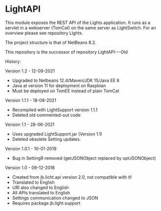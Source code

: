 # LightAPI

This module exposes the REST API of the Lights application. It runs as a servlet in a webserver (TomCat) on the same server as LightSwitch.
For an overview please see repository Lights.

The project structure is that of NetBeans 8.2.

This repository is the successor of repository LightAPI---Old

History:

Version 1.2 - 12-09-2021
 - Upgraded to Netbeans 12.4/Maven/JDK 15/Java EE 8
 - Java at version 11 for deployment on Raspbian
 - Must be deployed on TomEE instead of plain TomCat

Version 1.1.1 - 18-08-2021
 - Recompiled with LightSupport version 1.1.1
 - Deleted old commented-out code

Version 1.1 - 28-06-2021
 - Uses upgraded LightSupport.jar (Version 1.1)
 - Deleted obsolete Setting updates. 

Version 1.0.1 - 10-01-2019
 - Bug in SettingR removed (getJSONObject replaced by optJSONObject)

Version 1.0 - 09-12-2018
 - Created from jb.licht.api version 2.0, not compatible with it!
 - Translated to English
 - URI also changed to English
 - All APIs translated to English
 - Settings communication changed to JSON
 - Requires package jb.light.support
